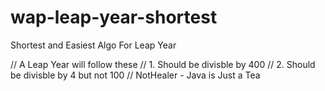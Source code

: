 # wap-leap-year-shortest
Shortest and Easiest Algo For Leap Year

// A Leap Year will follow these
// 1. Should be divisble by 400
// 2. Should be divisble by 4 but not 100
// NotHealer - Java is Just a Tea
